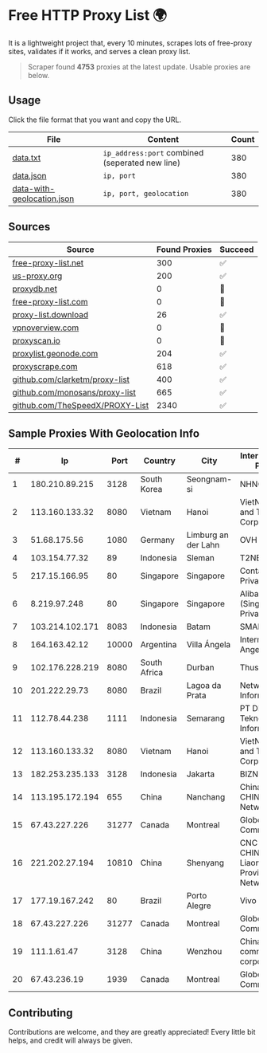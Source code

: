
# Free HTTP Proxy List 🌍

It is a lightweight project that, every 10 minutes, scrapes lots of free-proxy sites, validates if it works, and serves a clean proxy list.


> Scraper found **4753** proxies at the latest update. Usable proxies are below.

## Usage

Click the file format that you want and copy the URL.


|File|Content|Count|
|----|-------|-----|
|[data.txt](https://raw.githubusercontent.com/themiralay/Proxy-List-World/master/data.txt)|`ip_address:port` combined (seperated new line)|380|
|[data.json](https://raw.githubusercontent.com/themiralay/Proxy-List-World/master/data.json)|`ip, port`|380|
|[data-with-geolocation.json](https://raw.githubusercontent.com/themiralay/Proxy-List-World/master/data-with-geolocation.json)|`ip, port, geolocation`|380|

## Sources

|Source|Found Proxies|Succeed|
|------|-------------|-------|
|[free-proxy-list.net](https://free-proxy-list.net)|300|✅|
|[us-proxy.org](https://www.us-proxy.org)|200|✅|
|[proxydb.net](http://proxydb.net)|0|🚫|
|[free-proxy-list.com](https://free-proxy-list.com/?page=&port=&type%5B%5D=http&type%5B%5D=https&up_time=0&search=Search)|0|🚫|
|[proxy-list.download](https://www.proxy-list.download/HTTP)|26|✅|
|[vpnoverview.com](https://vpnoverview.com/privacy/anonymous-browsing/free-proxy-servers)|0|🚫|
|[proxyscan.io](https://www.proxyscan.io)|0|🚫|
|[proxylist.geonode.com](https://proxylist.geonode.com/api/proxy-list?limit=300&page=1&sort_by=lastChecked&sort_type=desc&protocols=http,https)|204|✅|
|[proxyscrape.com](https://api.proxyscrape.com/v2/?request=displayproxies&protocol=http&timeout=10000&country=all&ssl=all&anonymity=all)|618|✅|
|[github.com/clarketm/proxy-list](https://raw.githubusercontent.com/clarketm/proxy-list/master/proxy-list-raw.txt)|400|✅|
|[github.com/monosans/proxy-list](https://raw.githubusercontent.com/monosans/proxy-list/main/proxies/http.txt)|665|✅|
|[github.com/TheSpeedX/PROXY-List](https://raw.githubusercontent.com/TheSpeedX/PROXY-List/master/http.txt)|2340|✅|


## Sample Proxies With Geolocation Info

|#|Ip|Port|Country|City|Internet Service Provider|
|-|--|----|-------|----|-------------------------|
|1|180.210.89.215|3128|South Korea|Seongnam-si|NHNCLOUD|
|2|113.160.133.32|8080|Vietnam|Hanoi|VietNam Post and Telecom Corporation|
|3|51.68.175.56|1080|Germany|Limburg an der Lahn|OVH SAS|
|4|103.154.77.32|89|Indonesia|Sleman|T2NET|
|5|217.15.166.95|80|Singapore|Singapore|Contabo Asia Private Limited|
|6|8.219.97.248|80|Singapore|Singapore|Alibaba Cloud (Singapore) Private Limited|
|7|103.214.102.171|8083|Indonesia|Batam|SMARTPLUS|
|8|164.163.42.12|10000|Argentina|Villa Ángela|Interret Villa Angela SRL|
|9|102.176.228.219|8080|South Africa|Durban|Thusaconnect|
|10|201.222.29.73|8080|Brazil|Lagoa da Prata|Netwise Informatica Ltda|
|11|112.78.44.238|1111|Indonesia|Semarang|PT DES Teknologi Informasi|
|12|113.160.133.32|8080|Vietnam|Hanoi|VietNam Post and Telecom Corporation|
|13|182.253.235.133|3128|Indonesia|Jakarta|BIZNET|
|14|113.195.172.194|655|China|Nanchang|China Unicom CHINA169 Network|
|15|67.43.227.226|31277|Canada|Montreal|GloboTech Communications|
|16|221.202.27.194|10810|China|Shenyang|CNC Group CHINA169 Liaoning Province Network|
|17|177.19.167.242|80|Brazil|Porto Alegre|Vivo|
|18|67.43.227.226|31277|Canada|Montreal|GloboTech Communications|
|19|111.1.61.47|3128|China|Wenzhou|China Mobile communications corporation|
|20|67.43.236.19|1939|Canada|Montreal|GloboTech Communications|



## Contributing

Contributions are welcome, and they are greatly appreciated! Every
little bit helps, and credit will always be given.

